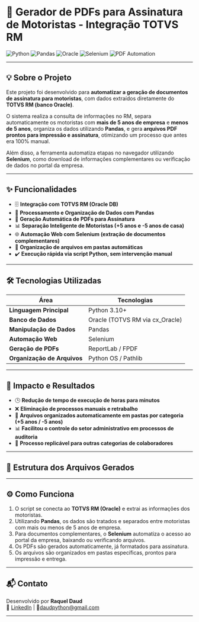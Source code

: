 # 🚛 Gerador de PDFs para Assinatura de Motoristas - Integração TOTVS RM

![Python](https://img.shields.io/badge/Python-3.10+-blue?logo=python)
![Pandas](https://img.shields.io/badge/Pandas-Data%20Processing-150458?logo=pandas)
![Oracle](https://img.shields.io/badge/Oracle-Database-F80000?logo=oracle)
![Selenium](https://img.shields.io/badge/Selenium-Web%20Automation-43B02A?logo=selenium)
![PDF Automation](https://img.shields.io/badge/PDF-Automation-lightgrey)

---

## 💡 Sobre o Projeto

Este projeto foi desenvolvido para **automatizar a geração de documentos de assinatura para motoristas**, com dados extraídos diretamente do **TOTVS RM (banco Oracle)**.

O sistema realiza a consulta de informações no RM, separa automaticamente os motoristas com **mais de 5 anos de empresa** e **menos de 5 anos**, organiza os dados utilizando **Pandas**, e gera **arquivos PDF prontos para impressão e assinatura**, otimizando um processo que antes era 100% manual.

Além disso, a ferramenta automatiza etapas no navegador utilizando **Selenium**, como download de informações complementares ou verificação de dados no portal da empresa.

---

## ✨ Funcionalidades

- 🗄️ **Integração com TOTVS RM (Oracle DB)**
- 🐼 **Processamento e Organização de Dados com Pandas**
- 📄 **Geração Automática de PDFs para Assinatura**
- 📊 **Separação Inteligente de Motoristas (+5 anos e -5 anos de casa)**
- 🌐 **Automação Web com Selenium (extração de documentos complementares)**
- 📁 **Organização de arquivos em pastas automáticas**
- ✔️ **Execução rápida via script Python, sem intervenção manual**

---

## 🛠️ Tecnologias Utilizadas

| Área | Tecnologias |
|------|-------------|
| **Linguagem Principal** | Python 3.10+ |
| **Banco de Dados** | Oracle (TOTVS RM via cx_Oracle) |
| **Manipulação de Dados** | Pandas |
| **Automação Web** | Selenium |
| **Geração de PDFs** | ReportLab / FPDF |
| **Organização de Arquivos** | Python OS / Pathlib |

---

## 🚀 Impacto e Resultados

- 🕒 **Redução de tempo de execução de horas para minutos**
- ❌ **Eliminação de processos manuais e retrabalho**
- 📁 **Arquivos organizados automaticamente em pastas por categoria (+5 anos / -5 anos)**
- 📊 **Facilitou o controle do setor administrativo em processos de auditoria**
- 🔄 **Processo replicável para outras categorias de colaboradores**

---

## 📂 Estrutura dos Arquivos Gerados

---

## ⚙️ Como Funciona

1. O script se conecta ao **TOTVS RM (Oracle)** e extrai as informações dos motoristas.
2. Utilizando **Pandas**, os dados são tratados e separados entre motoristas com mais ou menos de 5 anos de empresa.
3. Para documentos complementares, o **Selenium** automatiza o acesso ao portal da empresa, baixando ou verificando arquivos.
4. Os PDFs são gerados automaticamente, já formatados para assinatura.
5. Os arquivos são organizados em pastas específicas, prontos para impressão e entrega.

---

## 📬 Contato

Desenvolvido por **Raquel Daud**  
🔗 [LinkedIn](https://www.linkedin.com/in/raquel-daud-72a3991a2/) | 📧daudpython@gmail.com

---



